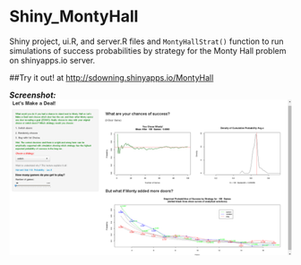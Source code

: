 Shiny_MontyHall
===============

Shiny project, ui.R, and server.R files and `MontyHallStrat()` function to run simulations of success probabilities by strategy for the Monty Hall problem on shinyapps.io server.

##Try it out! at <http://sdowning.shinyapps.io/MontyHall>

***Screenshot:***
[![MontyHallStrat() simulations](https://github.com/sdownin/Shiny_MontyHall/blob/master/MontyHallscreenshot.png)](http://sdowning.shinyapps.io/MontyHall)
